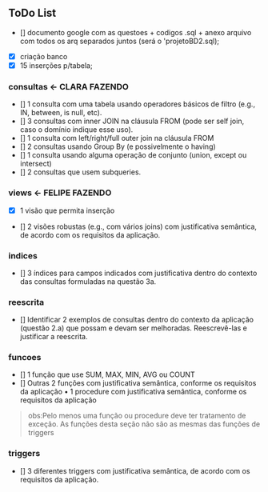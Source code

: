 ## ToDo List
- [] documento google com as questoes + codigos .sql  + anexo arquivo com todos os arq separados juntos (será o 'projetoBD2.sql);
- [X] criação banco 
- [X] 15 inserções p/tabela;
### consultas <- CLARA FAZENDO
- [] 1 consulta com uma tabela usando operadores básicos de filtro (e.g., IN,  between, is null, etc).  
- []  3 consultas com inner JOIN na cláusula FROM (pode ser self join, caso o  domínio indique esse uso).  
- [] 1 consulta com left/right/full outer join na cláusula FROM 
- [] 2 consultas usando Group By (e possivelmente o having) 
- [] 1 consulta usando alguma operação de conjunto (union, except ou  
intersect) 
- [] 2 consultas que usem subqueries.
### views <- FELIPE FAZENDO
- [X] 1 visão que permita inserção  
- [] 2 visões robustas (e.g., com vários joins) com justificativa semântica, de acordo com os  requisitos da aplicação. 

### indices
- [] 3 índices para campos indicados com justificativa dentro do contexto das consultas  formuladas na questão 3a.

### reescrita
- []  Identificar 2 exemplos de consultas dentro do contexto da aplicação (questão 2.a) que  possam e devam ser melhoradas. Reescrevê-las e justificar a reescrita.  

### funcoes

- [] 1 função que use SUM, MAX, MIN, AVG ou COUNT 
- [] Outras 2 funções com justificativa semântica, conforme os requisitos da aplicação • 1 procedure com justificativa semântica, conforme os requisitos da aplicação

> obs:Pelo menos uma função ou procedure deve ter tratamento de exceção. As funções desta seção não são as mesmas das funções de triggers 

### triggers

- [] 3 diferentes triggers com justificativa semântica, de acordo com os requisitos da  aplicação. 

